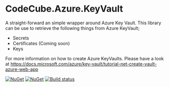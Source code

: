 # CodeCube.Azure.KeyVault
A straight-forward an simple wrapper around Azure Key Vault. This library can be use to retrieve the following things from Azure KeyVault;
* Secrets
* Certificates (Coming soon)
* Keys

For more information on how to create Azure KeyVaults. Please have a look at https://docs.microsoft.com/azure/key-vault/tutorial-net-create-vault-azure-web-app

[![NuGet](https://img.shields.io/nuget/vpre/CodeCube.Azure.KeyVault.svg)](https://www.nuget.org/packages/CodeCube.Azure.KeyVault)
[![NuGet](https://img.shields.io/nuget/dt/CodeCube.Azure.KeyVault.svg)](https://www.nuget.org/packages/CodeCube.Azure.KeyVault)
[![Build status](https://dev.azure.com/roblohmann/CodeCube/_apis/build/status/CodeCube.Azure.KeyVault/CodeCube.Azure.KeyVault%20-%20Release)](https://dev.azure.com/roblohmann/CodeCube/_build/latest?definitionId=23)
